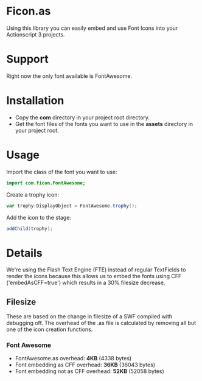 Ficon.as
========

Using this library you can easily embed and use Font Icons into your Actionscript 3 projects.

Support
=======

Right now the only font available is FontAwesome.

Installation
============

- Copy the **com** directory in your project root directory.
- Get the font files of the fonts you want to use in the  **assets** directory in your project root.

Usage
=====

Import the class of the font you want to use:

```actionscript
import com.ficon.FontAwesome;
```

Create a trophy icon:

```actionscript
var trophy:DisplayObject = FontAwesome.trophy();
```

Add the icon to the stage:

```actionscript
addChild(trophy);
```

Details
=======

We're using the Flash Text Engine (FTE) instead of regular TextFields to render the icons because this allows us to embed the fonts using CFF ('embedAsCFF=true') which results in a 30% filesize decrease.

Filesize
--------

These are based on the change in filesize of a SWF compiled with debugging off. The overhead of the .as file is calculated by removing all but one of the icon creation functions.

### Font Awesome
 - FontAwesome.as overhead: **4KB** (4338 bytes)
 - Font embedding as CFF overhead: **36KB** (36043 bytes)
 - Font embedding not as CFF overhead: **52KB** (52058 bytes)
